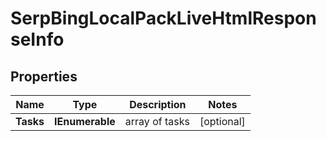 # SerpBingLocalPackLiveHtmlResponseInfo


## Properties

| Name | Type | Description | Notes |
|------------ | ------------- | ------------- | -------------|
**Tasks** | **IEnumerable<SerpBingLocalPackLiveHtmlTaskInfo>** | array of tasks |[optional]|